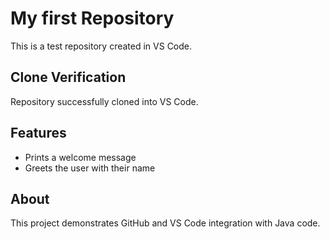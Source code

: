 # My first Repository
This is a test repository created in VS Code.
## Clone Verification
Repository successfully cloned into VS Code.
## Features
- Prints a welcome message
- Greets the user with their name 
## About
This project demonstrates GitHub and VS Code integration with Java code.

